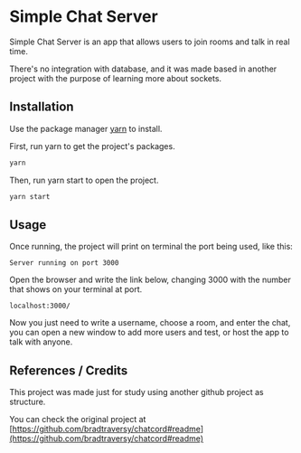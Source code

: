 # Simple Chat Server

Simple Chat Server is an app that allows users to join rooms and talk in real time.

There's no integration with database, and it was made based in another project with the purpose of learning more about sockets.

## Installation

Use the package manager [yarn](https://yarnpkg.com/) to install.

First, run yarn to get the project's packages.

```bash
yarn
```

Then, run yarn start to open the project.

```bash
yarn start
```

## Usage

Once running, the project will print on terminal the port being used, like this:

```
Server running on port 3000
```

Open the browser and write the link below, changing 3000 with the number that shows on your terminal at port.

```
localhost:3000/
```

Now you just need to write a username, choose a room, and enter the chat, you can open a new window to add more users and test, or host the app to talk with anyone.

## References / Credits

This project was made just for study using another github project as structure.

You can check the original project at
[https://github.com/bradtraversy/chatcord#readme](https://github.com/bradtraversy/chatcord#readme)
